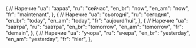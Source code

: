 { // Наречие
"ua": "зараз",
"ru": "сейчас",
"en_br": "now",
"en_am": "now",
"fr": "maintenant",
},
{ // Наречие
"ua": "сьогодні",
"ru": "сегодня",
"en_br": "today",
"en_am": "today",
"fr": "aujourd'hui",
},
{ // Наречие
"ua": "завтра",
"ru": "завтра",
"en_br": "tomorrow",
"en_am": "tomorrow",
"fr": "demain",
},
{ // Наречие
"ua": "учора",
"ru": "вчера",
"en_br": "yesterday",
"en_am": "yesterday",
"fr": "hier",
},